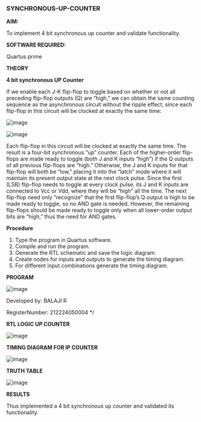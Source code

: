 ### SYNCHRONOUS-UP-COUNTER

**AIM:**

To implement 4 bit synchronous up counter and validate functionality.

**SOFTWARE REQUIRED:**

Quartus prime

**THEORY**

**4 bit synchronous UP Counter**

If we enable each J-K flip-flop to toggle based on whether or not all preceding flip-flop outputs (Q) are “high,” we can obtain the same counting sequence as the asynchronous circuit without the ripple effect, since each flip-flop in this circuit will be clocked at exactly the same time:

![image](https://github.com/naavaneetha/SYNCHRONOUS-UP-COUNTER/assets/154305477/d5db3fa0-e413-404c-b80e-b2f39d82e7e8)


![image](https://github.com/naavaneetha/SYNCHRONOUS-UP-COUNTER/assets/154305477/52cb61eb-d04b-442d-810c-31185a68410b)

Each flip-flop in this circuit will be clocked at exactly the same time.
The result is a four-bit synchronous “up” counter. Each of the higher-order flip-flops are made ready to toggle (both J and K inputs “high”) if the Q outputs of all previous flip-flops are “high.”
Otherwise, the J and K inputs for that flip-flop will both be “low,” placing it into the “latch” mode where it will maintain its present output state at the next clock pulse.
Since the first (LSB) flip-flop needs to toggle at every clock pulse, its J and K inputs are connected to Vcc or Vdd, where they will be “high” all the time.
The next flip-flop need only “recognize” that the first flip-flop’s Q output is high to be made ready to toggle, so no AND gate is needed.
However, the remaining flip-flops should be made ready to toggle only when all lower-order output bits are “high,” thus the need for AND gates.

**Procedure**

1. Type the program in Quartus software.
2. Compile and run the program.
3. Generate the RTL schematic and save the logic diagram.
4. Create nodes for inputs and outputs to generate the timing diagram.
5. For different input combinations generate the timing diagram.

**PROGRAM**


![image](https://github.com/user-attachments/assets/9a320227-ca85-4c33-bde9-8523e57d6749)


Developed by: BALAJI R

RegisterNumber: 212224050004
*/

**RTL LOGIC UP COUNTER**

![image](https://github.com/user-attachments/assets/432910d9-bbd7-41dd-a5d5-8de04f36dc6a)


**TIMING DIAGRAM FOR IP COUNTER**

![image](https://github.com/user-attachments/assets/44f42e00-fa40-43b7-8ced-0bbd389403c2)


**TRUTH TABLE**

![image](https://github.com/user-attachments/assets/f9cd961a-e389-4bed-b5c1-7d4a1aeef217)


**RESULTS**

Thus implemented a 4 bit synchronous up counter and validated its functionality.
